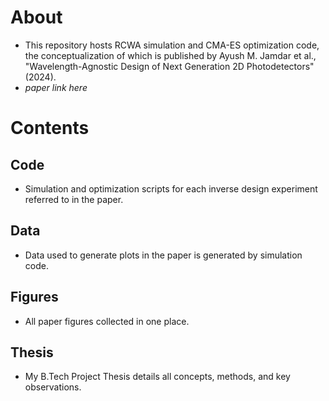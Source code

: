 # About 
- This repository hosts RCWA simulation and CMA-ES optimization code, the conceptualization of which is published by Ayush M. Jamdar et al., "Wavelength-Agnostic Design of Next Generation 2D Photodetectors" (2024).
- _paper link here_

# Contents
## Code
- Simulation and optimization scripts for each inverse design experiment referred to in the paper.
   
## Data
- Data used to generate plots in the paper is generated by simulation code.
  
## Figures
- All paper figures collected in one place.
  
## Thesis
- My B.Tech Project Thesis details all concepts, methods, and key observations. 
